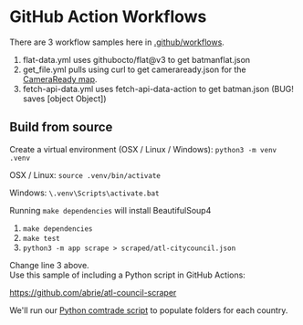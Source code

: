 # GitHub Action Workflows

There are 3 workflow samples here in [.github/workflows](.github/workflows).  

1. flat-data.yml uses githubocto/flat@v3 to get batmanflat.json
2. get_file.yml pulls using curl to get cameraready.json for the [CameraReady map](https://map.georgia.org/localsite/map/#show=cameraready&state=GA).  
3. fetch-api-data.yml uses fetch-api-data-action to get batman.json (BUG! saves [object Object])


## Build from source

Create a virtual environment (OSX / Linux / Windows):
`python3 -m venv .venv`

OSX / Linux:
`source .venv/bin/activate`

Windows:
`\.venv\Scripts\activate.bat`

Running `make dependencies` will install BeautifulSoup4

1. `make dependencies`
2. `make test`
3. `python3 -m app scrape > scraped/atl-citycouncil.json`

Change line 3 above.  
Use this sample of including a Python script in GitHub Actions:  

https://github.com/abrie/atl-council-scraper

We'll run our [Python comtrade script](https://github.com/modelearth/data-pipeline/tree/main/international/comtrade) to populate folders for each country.  

